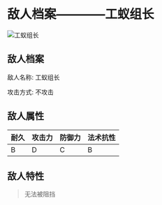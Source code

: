 # 敌人档案————工蚁组长

![工蚁组长](./eneIcons/工蚁组长.png)

## 敌人档案

敌人名称: 工蚁组长

攻击方式: 不攻击

## 敌人属性

| 耐久      | 攻击力  | 防御力 | 法术抗性 |
|---------|------|-----|------|
| B | D | C | B |

## 敌人特性
> 无法被阻挡
